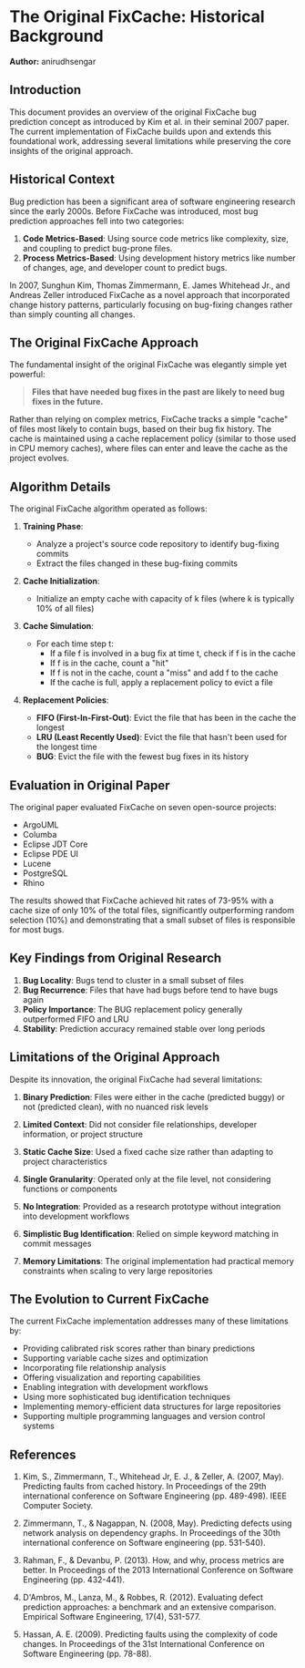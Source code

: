 # The Original FixCache: Historical Background

**Author:** anirudhsengar

## Introduction

This document provides an overview of the original FixCache bug prediction concept as introduced by Kim et al. in their seminal 2007 paper. The current implementation of FixCache builds upon and extends this foundational work, addressing several limitations while preserving the core insights of the original approach.

## Historical Context

Bug prediction has been a significant area of software engineering research since the early 2000s. Before FixCache was introduced, most bug prediction approaches fell into two categories:

1. **Code Metrics-Based**: Using source code metrics like complexity, size, and coupling to predict bug-prone files.
2. **Process Metrics-Based**: Using development history metrics like number of changes, age, and developer count to predict bugs.

In 2007, Sunghun Kim, Thomas Zimmermann, E. James Whitehead Jr., and Andreas Zeller introduced FixCache as a novel approach that incorporated change history patterns, particularly focusing on bug-fixing changes rather than simply counting all changes.

## The Original FixCache Approach

The fundamental insight of the original FixCache was elegantly simple yet powerful:

> **Files that have needed bug fixes in the past are likely to need bug fixes in the future.**

Rather than relying on complex metrics, FixCache tracks a simple "cache" of files most likely to contain bugs, based on their bug fix history. The cache is maintained using a cache replacement policy (similar to those used in CPU memory caches), where files can enter and leave the cache as the project evolves.

## Algorithm Details

The original FixCache algorithm operated as follows:

1. **Training Phase**:
   - Analyze a project's source code repository to identify bug-fixing commits
   - Extract the files changed in these bug-fixing commits
   
2. **Cache Initialization**:
   - Initialize an empty cache with capacity of k files (where k is typically 10% of all files)
   
3. **Cache Simulation**:
   - For each time step t:
     - If a file f is involved in a bug fix at time t, check if f is in the cache
     - If f is in the cache, count a "hit"
     - If f is not in the cache, count a "miss" and add f to the cache
     - If the cache is full, apply a replacement policy to evict a file

4. **Replacement Policies**:
   - **FIFO (First-In-First-Out)**: Evict the file that has been in the cache the longest
   - **LRU (Least Recently Used)**: Evict the file that hasn't been used for the longest time
   - **BUG**: Evict the file with the fewest bug fixes in its history

## Evaluation in Original Paper

The original paper evaluated FixCache on seven open-source projects:

- ArgoUML
- Columba
- Eclipse JDT Core
- Eclipse PDE UI
- Lucene
- PostgreSQL
- Rhino

The results showed that FixCache achieved hit rates of 73-95% with a cache size of only 10% of the total files, significantly outperforming random selection (10%) and demonstrating that a small subset of files is responsible for most bugs.

## Key Findings from Original Research

1. **Bug Locality**: Bugs tend to cluster in a small subset of files
2. **Bug Recurrence**: Files that have had bugs before tend to have bugs again
3. **Policy Importance**: The BUG replacement policy generally outperformed FIFO and LRU
4. **Stability**: Prediction accuracy remained stable over long periods

## Limitations of the Original Approach

Despite its innovation, the original FixCache had several limitations:

1. **Binary Prediction**: Files were either in the cache (predicted buggy) or not (predicted clean), with no nuanced risk levels

2. **Limited Context**: Did not consider file relationships, developer information, or project structure

3. **Static Cache Size**: Used a fixed cache size rather than adapting to project characteristics

4. **Single Granularity**: Operated only at the file level, not considering functions or components

5. **No Integration**: Provided as a research prototype without integration into development workflows

6. **Simplistic Bug Identification**: Relied on simple keyword matching in commit messages

7. **Memory Limitations**: The original implementation had practical memory constraints when scaling to very large repositories

## The Evolution to Current FixCache

The current FixCache implementation addresses many of these limitations by:

- Providing calibrated risk scores rather than binary predictions
- Supporting variable cache sizes and optimization
- Incorporating file relationship analysis
- Offering visualization and reporting capabilities
- Enabling integration with development workflows
- Using more sophisticated bug identification techniques
- Implementing memory-efficient data structures for large repositories
- Supporting multiple programming languages and version control systems

## References

1. Kim, S., Zimmermann, T., Whitehead Jr, E. J., & Zeller, A. (2007, May). Predicting faults from cached history. In Proceedings of the 29th international conference on Software Engineering (pp. 489-498). IEEE Computer Society.

2. Zimmermann, T., & Nagappan, N. (2008, May). Predicting defects using network analysis on dependency graphs. In Proceedings of the 30th international conference on Software engineering (pp. 531-540).

3. Rahman, F., & Devanbu, P. (2013). How, and why, process metrics are better. In Proceedings of the 2013 International Conference on Software Engineering (pp. 432-441).

4. D'Ambros, M., Lanza, M., & Robbes, R. (2012). Evaluating defect prediction approaches: a benchmark and an extensive comparison. Empirical Software Engineering, 17(4), 531-577.

5. Hassan, A. E. (2009). Predicting faults using the complexity of code changes. In Proceedings of the 31st International Conference on Software Engineering (pp. 78-88).
